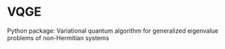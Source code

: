 # VQGE
Python package: Variational quantum algorithm for generalized eigenvalue problems of non-Hermitian systems
